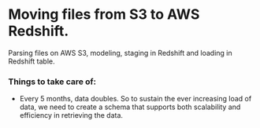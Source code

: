 # Moving files from S3 to AWS Redshift.

Parsing files on AWS S3, modeling, staging in Redshift and loading in Redshift table.

### Things to take care of:
- Every 5 months, data doubles. So to sustain the ever increasing load of data, we need to create a schema that supports both scalability and efficiency in retrieving the data.
